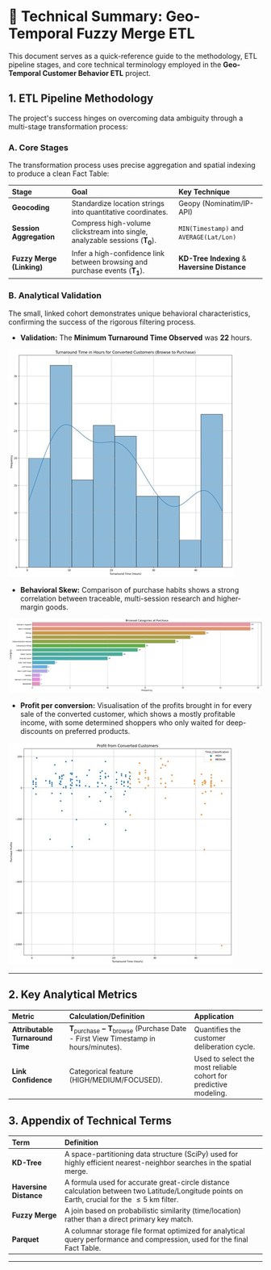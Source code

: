 # 📘 Technical Summary: Geo-Temporal Fuzzy Merge ETL

This document serves as a quick-reference guide to the methodology, ETL pipeline stages, and core technical terminology employed in the **Geo-Temporal Customer Behavior ETL** project.

## 1. ETL Pipeline Methodology

The project's success hinges on overcoming data ambiguity through a multi-stage transformation process:

### A. Core Stages

The transformation process uses precise aggregation and spatial indexing to produce a clean Fact Table:

| Stage | Goal | Key Technique |
| :--- | :--- | :--- |
| **Geocoding** | Standardize location strings into quantitative coordinates. | Geopy (Nominatim/IP-API) |
| **Session Aggregation** | Compress high-volume clickstream into single, analyzable sessions ($\mathbf{T_0}$). | `MIN(Timestamp)` and `AVERAGE(Lat/Lon)` |
| **Fuzzy Merge (Linking)** | Infer a high-confidence link between browsing and purchase events ($\mathbf{T_1}$). | **KD-Tree Indexing** & **Haversine Distance** |

### B. Analytical Validation

The small, linked cohort demonstrates unique behavioral characteristics, confirming the success of the rigorous filtering process.

* **Validation:** The **Minimum Turnaround Time Observed** was $\mathbf{22 \text{ hours}}$.

![Turnaround Time Distribution Histogram](assets/Turnaround_Time_dist.jpg)

* **Behavioral Skew:** Comparison of purchase habits shows a strong correlation between traceable, multi-session research and higher-margin goods.

![Category Mapping Visualization](assets/Converted_customer_purchase_category.jpg)

* **Profit per conversion:** Visualisation of the profits brought in for every sale of the converted customer, which shows a mostly profitable income, with some determined shoppers who only waited for deep-discounts on preferred products.

![Profitability of the converted customers](assets/Profit_dist_converted_cust.jpg)

---

## 2. Key Analytical Metrics

| Metric | Calculation/Definition | Application |
| :--- | :--- | :--- |
| **Attributable Turnaround Time** | $\mathbf{T_{\text{purchase}} - T_{\text{browse}}}$ (Purchase Date - First View Timestamp in hours/minutes). | Quantifies the customer deliberation cycle. |
| **Link Confidence** | Categorical feature ($\text{HIGH/MEDIUM/FOCUSED}$). | Used to select the most reliable cohort for predictive modeling. |

## 3. Appendix of Technical Terms

| Term | Definition |
| :--- | :--- |
| **KD-Tree** | A space-partitioning data structure (SciPy) used for highly efficient nearest-neighbor searches in the spatial merge. |
| **Haversine Distance** | A formula used for accurate great-circle distance calculation between two Latitude/Longitude points on Earth, crucial for the $\le 5 \text{ km}$ filter. |
| **Fuzzy Merge** | A join based on probabilistic similarity (time/location) rather than a direct primary key match. |
| **Parquet** | A columnar storage file format optimized for analytical query performance and compression, used for the final Fact Table. |

---
